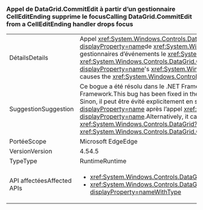 ### <a name="calling-datagridcommitedit-from-a-celleditending-handler-drops-focus"></a><span data-ttu-id="acf93-101">Appel de DataGrid.CommitEdit à partir d’un gestionnaire CellEditEnding supprime le focus</span><span class="sxs-lookup"><span data-stu-id="acf93-101">Calling DataGrid.CommitEdit from a CellEditEnding handler drops focus</span></span>

|   |   |
|---|---|
|<span data-ttu-id="acf93-102">Détails</span><span class="sxs-lookup"><span data-stu-id="acf93-102">Details</span></span>|<span data-ttu-id="acf93-103">Appel <xref:System.Windows.Controls.DataGrid.CommitEdit> à partir d’un de la <xref:System.Windows.Controls.DataGrid?displayProperty=name>de <xref:System.Windows.Controls.DataGrid.CellEditEnding?displayProperty=name> provoque des gestionnaires d’événements le <xref:System.Windows.Controls.DataGrid?displayProperty=name> à perd le focus.</span><span class="sxs-lookup"><span data-stu-id="acf93-103">Calling <xref:System.Windows.Controls.DataGrid.CommitEdit> from one of the <xref:System.Windows.Controls.DataGrid?displayProperty=name>'s <xref:System.Windows.Controls.DataGrid.CellEditEnding?displayProperty=name> event handlers causes the <xref:System.Windows.Controls.DataGrid?displayProperty=name> to lose focus.</span></span>|
|<span data-ttu-id="acf93-104">Suggestion</span><span class="sxs-lookup"><span data-stu-id="acf93-104">Suggestion</span></span>|<span data-ttu-id="acf93-105">Ce bogue a été résolu dans le .NET Framework 4.5.2. Vous pouvez donc l’éviter en mettant à niveau votre version du .NET Framework.</span><span class="sxs-lookup"><span data-stu-id="acf93-105">This bug has been fixed in the .NET Framework 4.5.2, so it can be avoided by upgrading the .NET Framework.</span></span> <span data-ttu-id="acf93-106">Sinon, il peut être évité explicitement en sélectionnant à nouveau la <xref:System.Windows.Controls.DataGrid?displayProperty=name> après l’appel <xref:System.Windows.Controls.DataGrid.CommitEdit?displayProperty=name>.</span><span class="sxs-lookup"><span data-stu-id="acf93-106">Alternatively, it can be avoided by explicitly re-selecting the <xref:System.Windows.Controls.DataGrid?displayProperty=name> after calling <xref:System.Windows.Controls.DataGrid.CommitEdit?displayProperty=name>.</span></span>|
|<span data-ttu-id="acf93-107">Portée</span><span class="sxs-lookup"><span data-stu-id="acf93-107">Scope</span></span>|<span data-ttu-id="acf93-108">Microsoft Edge</span><span class="sxs-lookup"><span data-stu-id="acf93-108">Edge</span></span>|
|<span data-ttu-id="acf93-109">Version</span><span class="sxs-lookup"><span data-stu-id="acf93-109">Version</span></span>|<span data-ttu-id="acf93-110">4.5</span><span class="sxs-lookup"><span data-stu-id="acf93-110">4.5</span></span>|
|<span data-ttu-id="acf93-111">Type</span><span class="sxs-lookup"><span data-stu-id="acf93-111">Type</span></span>|<span data-ttu-id="acf93-112">Runtime</span><span class="sxs-lookup"><span data-stu-id="acf93-112">Runtime</span></span>|
|<span data-ttu-id="acf93-113">API affectées</span><span class="sxs-lookup"><span data-stu-id="acf93-113">Affected APIs</span></span>|<ul><li><xref:System.Windows.Controls.DataGrid.CommitEdit?displayProperty=nameWithType></li><li><xref:System.Windows.Controls.DataGrid.CommitEdit(System.Windows.Controls.DataGridEditingUnit,System.Boolean)?displayProperty=nameWithType></li></ul>|


